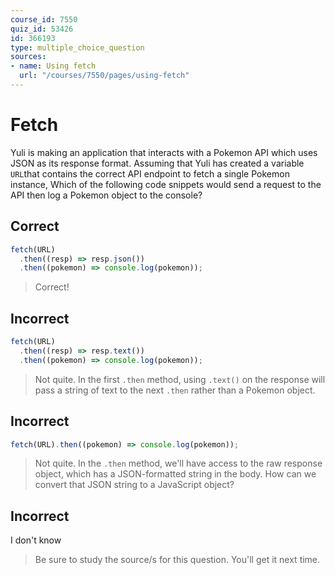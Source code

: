 ```yaml
---
course_id: 7550
quiz_id: 53426
id: 366193
type: multiple_choice_question
sources:
- name: Using fetch
  url: "/courses/7550/pages/using-fetch"
---
```


# Fetch

Yuli is making an application that interacts with a Pokemon API which uses JSON
as its response format. Assuming that Yuli has created a variable `URL`that
contains the correct API endpoint to fetch a single Pokemon instance, Which of
the following code snippets would send a request to the API then log a Pokemon
object to the console?

## Correct

```javascript
fetch(URL)
  .then((resp) => resp.json())
  .then((pokemon) => console.log(pokemon));
```

> Correct!

## Incorrect

```javascript
fetch(URL)
  .then((resp) => resp.text())
  .then((pokemon) => console.log(pokemon));
```

> Not quite. In the first `.then` method, using `.text()` on the response will
> pass a string of text to the next `.then` rather than a Pokemon object.

## Incorrect

```javascript
fetch(URL).then((pokemon) => console.log(pokemon));
```

> Not quite. In the `.then` method, we'll have access to the raw response object,
> which has a JSON-formatted string in the body. How can we convert that JSON
> string to a JavaScript object?

## Incorrect

I don't know

> Be sure to study the source/s for this question. You'll get it next time.

